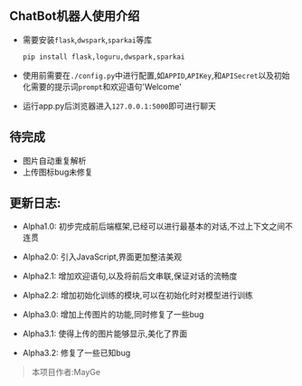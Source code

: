 ## ChatBot机器人使用介绍
- 需要安装`flask`,`dwspark`,`sparkai`等库
    ```bash
    pip install flask,loguru,dwspark,sparkai
    ```
- 使用前需要在`./config.py`中进行配置,如`APPID`,`APIKey`,和`APISecret`以及初始化需要的提示词`prompt`和欢迎语句'Welcome'

- 运行app.py后浏览器进入`127.0.0.1:5000`即可进行聊天

## 待完成
- 图片自动重复解析
- 上传图标bug未修复

## 更新日志:
- Alpha1.0:
    初步完成前后端框架,已经可以进行最基本的对话,不过上下文之间不连贯

- Alpha2.0:
    引入JavaScript,界面更加整洁美观

- Alpha2.1:
    增加欢迎语句,以及将前后文串联,保证对话的流畅度

- Alpha2.2:
    增加初始化训练的模块,可以在初始化时对模型进行训练

- Alpha3.0:
    增加上传图片的功能,同时修复了一些bug

- Alpha3.1:
    使得上传的图片能够显示,美化了界面

- Alpha3.2:
    修复了一些已知bug

> 本项目作者:MayGe